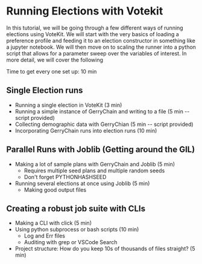 # Running Elections with Votekit

In this tutorial, we will be going through a few different ways of running elections using
VoteKit. We will start with the very basics of loading a preference profile and feeding it to
an election constructor in something like a jupyter notebook. We will then move on to scaling
the runner into a python script that allows for a parameter sweep over the variables of
interest. In more detail, we will cover the following


Time to get every one set up: 10 min

## Single Election runs

- Running a single election in VoteKit (3 min)
- Running a simple instance of GerryChain and writing to a file (5 min -- script provided)
- Collecting demographic data with GerryChian (5 min -- script provided)
- Incorporating GerryChain runs into election runs (10 min)


## Parallel Runs with Joblib (Getting around the GIL)

- Making a lot of sample plans with GerryChain and Joblib (5 min)
    - Requires multiple seed plans and multiple random seeds
    - Don't forget PYTHONHASHSEED
- Running several elections at once using Joblib (5 min)
    - Making good output files

<!-- OUR GOAL IS TO GET TO HERE -->

## Creating a robust job suite with CLIs

- Making a CLI with click (5 min)
- Using python subprocess or bash scripts (10 min)
    - Log and Err files
    - Auditing with grep or VSCode Search
- Project structure: How do you keep 10s of thousands of files straight? (5 min)

